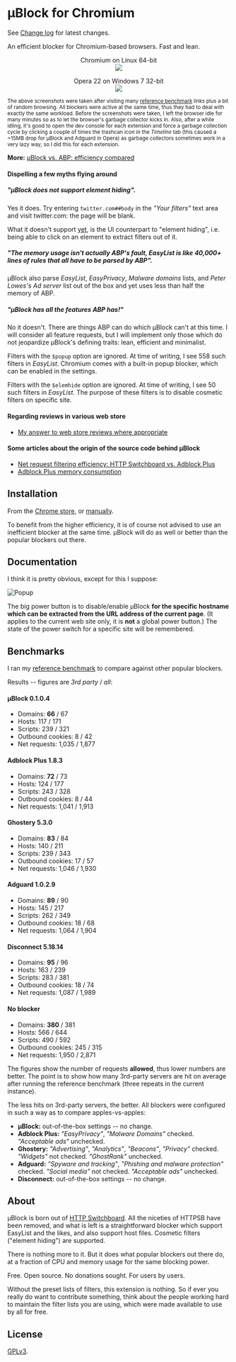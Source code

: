 # µBlock for Chromium

See [Change log](https://github.com/gorhill/uBlock/wiki/Change-log) for latest changes.

An efficient blocker for Chromium-based browsers. Fast and lean.

<p align="center">
    Chromium on Linux 64-bit<br>
    <img src="https://raw.githubusercontent.com/gorhill/uBlock/master/doc/img/ss-chromium-2.png" />
</p>

<p align="center">
    Opera 22 on Windows 7 32-bit<br>
    <img src="https://raw.githubusercontent.com/gorhill/uBlock/master/doc/img/ss-opera-1.png" />
</p>

<sup>The above screenshots were taken after visiting many [reference benchmark](https://github.com/gorhill/httpswitchboard/wiki/Comparative-benchmarks-against-widely-used-blockers:-Top-15-Most-Popular-News-Websites) 
links plus a bit of random browsing. All blockers were active at the same time, 
thus they had to deal with exactly the same workload. Before the screenshots were 
taken, I left the browser idle for many minutes so as to let the browser's 
garbage collector kicks in. Also, after a while idling, it's good to open the dev
console for each extension and force a garbage collection cycle by clicking a couple of times 
the trashcan icon in the _Timeline_ tab (this caused a ~15MB drop for µBlock and Adguard in Opera) 
as garbage collectors sometimes work in a very lazy way, so I did this for each extension.</sup>

**More:** [µBlock vs. ABP: efficiency compared](https://github.com/gorhill/uBlock/wiki/%C2%B5Block-vs.-ABP:-efficiency-compared)

#### Dispelling a few myths flying around

##### "µBlock does not support element hiding".

Yes it does. Try entering `twitter.com##body` in the _"Your filters"_ text area 
and visit twitter.com: the page will be blank.

What it doesn't support [yet](https://github.com/gorhill/uBlock/issues/4), 
is the UI counterpart to "element hiding", i.e. being able to click on an element 
to extract filters out of it.

##### "The memory usage isn't actually ABP's fault, _EasyList_ is like 40,000+ lines of rules that all have to be parsed by ABP".

µBlock also parse _EasyList_, _EasyPrivacy_, _Malware domains_ lists, 
and _Peter Lowes's Ad server_ list out of the box and yet uses less than half the 
memory of ABP.

##### "µBlock has all the features ABP has!"

No it doesn't. There are things ABP can do which µBlock can't at this time. I will 
consider all feature requests, but I will implement only those which do not jeopardize µBlock's
defining traits: lean, efficient and minimalist.

Filters with the `$popup` option are ignored. At time of writing, I see 558 such
filters in _EasyList_. Chromium comes with a built-in popup blocker, which can be enabled
in the settings.

Filters with the `$elemhide` option are ignored. At time of writing, I see 50 such
filters in _EasyList_. The purpose of these filters is to disable cosmetic filters on
specific site.

#### Regarding reviews in various web store

- [My answer to web store reviews where appropriate](https://github.com/gorhill/uBlock/wiki/My-answer-to-web-store-reviews-where-appropriate)

#### Some articles about the origin of the source code behind µBlock

- [Net request filtering efficiency: HTTP Switchboard vs. Adblock Plus](https://github.com/gorhill/httpswitchboard/wiki/Net-request-filtering-efficiency:-HTTP-Switchboard-vs.-Adblock-Plus)
- [Adblock Plus memory consumption](https://github.com/gorhill/httpswitchboard/wiki/Adblock-Plus-memory-consumption)

## Installation

From the [Chrome store](https://chrome.google.com/webstore/detail/µblock/cjpalhdlnbpafiamejdnhcphjbkeiagm), 
or [manually](https://github.com/gorhill/uBlock/tree/master/dist).

To benefit from the higher efficiency, it is of course not advised to use an 
inefficient blocker at the same time. µBlock will do as well or better than the 
popular blockers out there.

## Documentation

I think it is pretty obvious, except for this I suppose:

![Popup](https://raw.githubusercontent.com/gorhill/uBlock/master/doc/img/popup-1.png)

The big power button is to disable/enable µBlock **for the specific hostname
which can be extracted from the URL address of the current page**. (It applies to 
the current web site only, it is **not** a global power button.) The state of the power 
switch for a specific site will be remembered.

## Benchmarks

I ran my [reference benchmark](https://github.com/gorhill/httpswitchboard/wiki/Comparative-benchmarks-against-widely-used-blockers:-Top-15-Most-Popular-News-Websites) 
to compare against other popular blockers.

Results -- figures are *3rd party* / *all*:

#### µBlock 0.1.0.4

* Domains: **66** / 67
* Hosts: 117 / 171
* Scripts: 239 / 321
* Outbound cookies: 8 / 42
* Net requests: 1,035 / 1,877

#### Adblock Plus 1.8.3

* Domains: **72** / 73
* Hosts: 124 / 177
* Scripts: 243 / 328
* Outbound cookies: 8 / 44
* Net requests: 1,041 / 1,913

#### Ghostery 5.3.0

* Domains: **83** / 84
* Hosts: 140 / 211
* Scripts: 239 / 343
* Outbound cookies: 17 / 57
* Net requests: 1,046 / 1,930

#### Adguard 1.0.2.9

* Domains: **89** / 90
* Hosts: 145 / 217
* Scripts: 262 / 349
* Outbound cookies: 18 / 68
* Net requests: 1,064 / 1,904

#### Disconnect 5.18.14

* Domains: **95** / 96
* Hosts: 163 / 239
* Scripts: 283 / 381
* Outbound cookies: 18 / 74
* Net requests: 1,087 / 1,989

#### No blocker

* Domains: **380** / 381
* Hosts: 566 / 644
* Scripts: 490 / 592
* Outbound cookies: 245 / 315
* Net requests: 1,950 / 2,871

The figures show the number of requests **allowed**, thus lower numbers are better. 
The point is to show how many 3rd-party servers are hit on average after running 
the reference benchmark (three repeats in the current instance).

The less hits on 3rd-party servers, the better. All blockers were configured 
in such a way as to compare apples-vs-apples:

- **µBlock:** out-of-the-box settings -- no change.
- **Adblock Plus:** _"EasyPrivacy"_, _"Malware Domains"_ checked. _"Acceptable ads"_ unchecked.
- **Ghostery:** _"Advertising"_, _"Analytics"_, _"Beacons"_, _"Privacy"_ checked. _"Widgets"_ not checked. _"GhostRank"_ unchecked. 
- **Adguard:** _"Spyware and tracking"_, _"Phishing and malware protection"_ checked. _"Social media"_ not checked. _"Acceptable ads"_ unchecked.
- **Disconnect:** out-of-the-box settings -- no change.

## About

µBlock is born out of [HTTP Switchboard](https://github.com/gorhill/httpswitchboard).
All the niceties of HTTPSB have been removed, and what is left is a straightforward
blocker which support EasyList and the likes, and also support host files. 
Cosmetic filters ("element hiding") are supported.

There is nothing more to it. But it does what popular blockers out there do, at a
fraction of CPU and memory usage for the same blocking power.

Free. Open source. No donations sought. For users by users.

Without the preset lists of filters, this extension is nothing. So if ever you 
really do want to contribute something, think about the people working hard 
to maintain the filter lists you are using, which were made available to use by 
all for free.

## License

[GPLv3](https://github.com/gorhill/uBlock/blob/master/LICENSE.txt).
